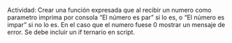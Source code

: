 Actividad:
Crear una función expresada que al recibir un numero como 
parametro imprima por consola “El número es par” si lo es, o 
“El número es impar” si no lo es. En el caso que el numero fuese 0 
mostrar un mensaje de error. Se debe incluir un if ternario en script.